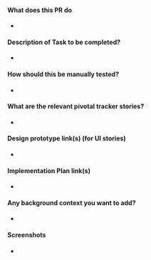 #### What does this PR do
-

#### Description of Task to be completed?
-

#### How should this be manually tested?
-

#### What are the relevant pivotal tracker stories?
-

#### Design prototype link(s) (for UI stories)
-

#### Implementation Plan link(s)
-

#### Any background context you want to add?
-

#### Screenshots
-
